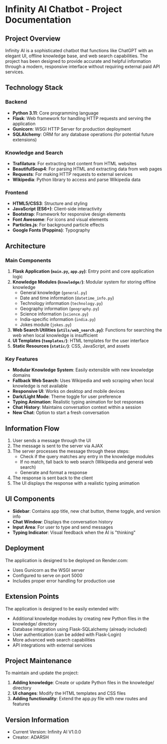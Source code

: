 # Infinity AI Chatbot - Project Documentation

## Project Overview
Infinity AI is a sophisticated chatbot that functions like ChatGPT with an elegant UI, offline knowledge base, and web search capabilities. The project has been designed to provide accurate and helpful information through a modern, responsive interface without requiring external paid API services.

## Technology Stack

### Backend
- **Python 3.11**: Core programming language
- **Flask**: Web framework for handling HTTP requests and serving the application
- **Gunicorn**: WSGI HTTP Server for production deployment
- **SQLAlchemy**: ORM for any database operations (for potential future extensions)

### Knowledge and Search
- **Trafilatura**: For extracting text content from HTML websites
- **BeautifulSoup4**: For parsing HTML and extracting data from web pages
- **Requests**: For making HTTP requests to external services
- **Wikipedia**: Python library to access and parse Wikipedia data

### Frontend
- **HTML5/CSS3**: Structure and styling
- **JavaScript (ES6+)**: Client-side interactivity
- **Bootstrap**: Framework for responsive design elements
- **Font Awesome**: For icons and visual elements
- **Particles.js**: For background particle effects
- **Google Fonts (Poppins)**: Typography

## Architecture

### Main Components
1. **Flask Application (`main.py`, `app.py`)**: Entry point and core application logic
2. **Knowledge Modules (`knowledge/`)**: Modular system for storing offline knowledge
   - General knowledge (`general.py`)
   - Date and time information (`datetime_info.py`)
   - Technology information (`technology.py`)
   - Geography information (`geography.py`)
   - Science information (`science.py`)
   - India-specific information (`india.py`)
   - Jokes module (`jokes.py`)
3. **Web Search Utilities (`utils/web_search.py`)**: Functions for searching the web when local knowledge is insufficient
4. **UI Templates (`templates/`)**: HTML templates for the user interface
5. **Static Resources (`static/`)**: CSS, JavaScript, and assets

### Key Features
- **Modular Knowledge System**: Easily extensible with new knowledge domains
- **Fallback Web Search**: Uses Wikipedia and web scraping when local knowledge is not available
- **Responsive UI**: Works on desktop and mobile devices
- **Dark/Light Mode**: Theme toggle for user preference
- **Typing Animation**: Realistic typing animation for bot responses
- **Chat History**: Maintains conversation context within a session
- **New Chat**: Option to start a fresh conversation

## Information Flow
1. User sends a message through the UI
2. The message is sent to the server via AJAX
3. The server processes the message through these steps:
   - Check if the query matches any entry in the knowledge modules
   - If no match, fall back to web search (Wikipedia and general web search)
   - Generate and format a response
4. The response is sent back to the client
5. The UI displays the response with a realistic typing animation

## UI Components
- **Sidebar**: Contains app title, new chat button, theme toggle, and version info
- **Chat Window**: Displays the conversation history
- **Input Area**: For user to type and send messages
- **Typing Indicator**: Visual feedback when the AI is "thinking"

## Deployment
The application is designed to be deployed on Render.com:
- Uses Gunicorn as the WSGI server
- Configured to serve on port 5000
- Includes proper error handling for production use

## Extension Points
The application is designed to be easily extended with:
- Additional knowledge modules by creating new Python files in the knowledge/ directory
- Database integration using Flask-SQLalchemy (already included)
- User authentication (can be added with Flask-Login)
- More advanced web search capabilities
- API integrations with external services

## Project Maintenance
To maintain and update the project:
1. **Adding knowledge**: Create or update Python files in the knowledge/ directory
2. **UI changes**: Modify the HTML templates and CSS files
3. **Adding functionality**: Extend the app.py file with new routes and features

## Version Information
- Current Version: Infinity AI V1.0.0
- Creator: ADARSH